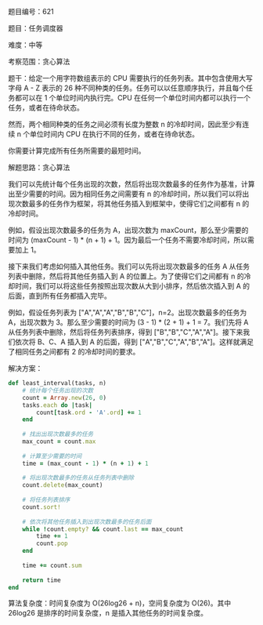 题目编号：621

题目：任务调度器

难度：中等

考察范围：贪心算法

题干：给定一个用字符数组表示的 CPU 需要执行的任务列表。其中包含使用大写字母 A - Z 表示的 26 种不同种类的任务。任务可以以任意顺序执行，并且每个任务都可以在 1 个单位时间内执行完。CPU 在任何一个单位时间内都可以执行一个任务，或者在待命状态。

然而，两个相同种类的任务之间必须有长度为整数 n 的冷却时间，因此至少有连续 n 个单位时间内 CPU 在执行不同的任务，或者在待命状态。

你需要计算完成所有任务所需要的最短时间。

解题思路：贪心算法

我们可以先统计每个任务出现的次数，然后将出现次数最多的任务作为基准，计算出至少需要的时间。因为相同任务之间需要有 n 的冷却时间，所以我们可以将出现次数最多的任务作为框架，将其他任务插入到框架中，使得它们之间都有 n 的冷却时间。

例如，假设出现次数最多的任务为 A，出现次数为 maxCount，那么至少需要的时间为 (maxCount - 1) * (n + 1) + 1。因为最后一个任务不需要冷却时间，所以需要加上 1。

接下来我们考虑如何插入其他任务。我们可以先将出现次数最多的任务 A 从任务列表中删除，然后将其他任务插入到 A 的位置上。为了使得它们之间都有 n 的冷却时间，我们可以将这些任务按照出现次数从大到小排序，然后依次插入到 A 的后面，直到所有任务都插入完毕。

例如，假设任务列表为 ["A","A","A","B","B","C"]，n=2。出现次数最多的任务为 A，出现次数为 3。那么至少需要的时间为 (3 - 1) * (2 + 1) + 1 = 7。我们先将 A 从任务列表中删除，然后将任务列表排序，得到 ["B","B","C","A","A"]。接下来我们依次将 B、C、A 插入到 A 的后面，得到 ["A","B","C","A","B","A"]。这样就满足了相同任务之间都有 2 的冷却时间的要求。

解决方案：

```ruby
def least_interval(tasks, n)
    # 统计每个任务出现的次数
    count = Array.new(26, 0)
    tasks.each do |task|
        count[task.ord - 'A'.ord] += 1
    end
    
    # 找出出现次数最多的任务
    max_count = count.max
    
    # 计算至少需要的时间
    time = (max_count - 1) * (n + 1) + 1
    
    # 将出现次数最多的任务从任务列表中删除
    count.delete(max_count)
    
    # 将任务列表排序
    count.sort!
    
    # 依次将其他任务插入到出现次数最多的任务后面
    while !count.empty? && count.last == max_count
        time += 1
        count.pop
    end
    
    time += count.sum
    
    return time
end
```

算法复杂度：时间复杂度为 O(26log26 + n)，空间复杂度为 O(26)。其中 26log26 是排序的时间复杂度，n 是插入其他任务的时间复杂度。